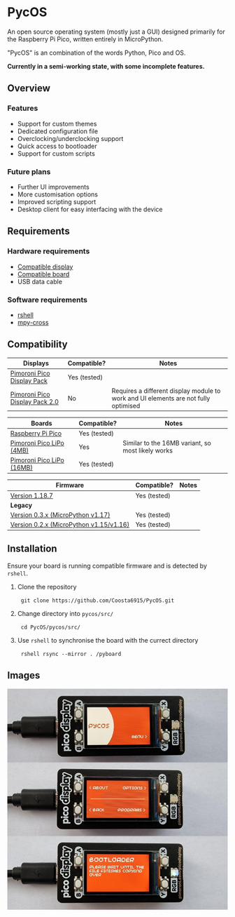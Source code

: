 # PycOS

An open source operating system (mostly just a GUI) designed primarily for the Raspberry Pi Pico, written entirely in MicroPython.

"PycOS" is an combination of the words Python, Pico and OS.

**Currently in a semi-working state, with some incomplete features.**

## Overview

### Features

* Support for custom themes
* Dedicated configuration file
* Overclocking/underclocking support
* Quick access to bootloader
* Support for custom scripts

### Future plans

* Further UI improvements
* More customisation options
* Improved scripting support
* Desktop client for easy interfacing with the device

## Requirements

### Hardware requirements

* [Compatible display](#compatibility)
* [Compatible board](#compatibility)
* USB data cable

### Software requirements

* [rshell](https://pypi.org/project/rshell/)
* [mpy-cross](https://pypi.org/project/mpy-cross/)

## Compatibility

| Displays | Compatible? | Notes |
|---|---|---|
| [Pimoroni Pico Display Pack](https://shop.pimoroni.com/products/pico-display-pack) | Yes (tested) | |
| [Pimoroni Pico Display Pack 2.0](https://shop.pimoroni.com/products/pico-display-pack-2-0) | No | Requires a different display module to work and UI elements are not fully optimised |

| Boards | Compatible? | Notes |
|---|---|---|
| [Raspberry Pi Pico](https://www.raspberrypi.com/products/raspberry-pi-pico/) | Yes (tested) | |
| [Pimoroni Pico LiPo (4MB)](https://shop.pimoroni.com/products/pimoroni-pico-lipo?variant=39386149093459) | Yes | Similar to the 16MB variant, so most likely works |
| [Pimoroni Pico LiPo (16MB)](https://shop.pimoroni.com/products/pimoroni-pico-lipo?variant=39335427080275) | Yes (tested) | |

| Firmware | Compatible? | Notes |
|---|---|---|
| [Version 1.18.7](https://github.com/pimoroni/pimoroni-pico/releases/tag/v1.18.7) | Yes (tested) | |
| **Legacy** | | |
| [Version 0.3.x (MicroPython v1.17)](https://github.com/pimoroni/pimoroni-pico/releases/tag/v0.3.3) | Yes (tested) | |
| [Version 0.2.x (MicroPython v1.15/v1.16)](https://github.com/pimoroni/pimoroni-pico/releases/tag/v0.2.7) | Yes (tested) | |

## Installation

Ensure your board is running compatible firmware and is detected by `rshell`.

1. Clone the repository

        git clone https://github.com/Coosta6915/PycOS.git

2. Change directory into `pycos/src/`

        cd PycOS/pycos/src/

3. Use `rshell` to synchronise the board with the currect directory

        rshell rsync --mirror . /pyboard

## Images

![PycOS running on a Raspberry Pi Pico](assets/boards.jpg)
